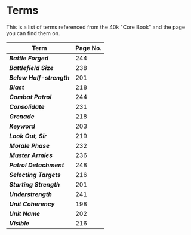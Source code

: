 
# Terms

This is a list of terms referenced from the 40k "Core Book" and the page you can find them on.

| Term | Page No. |
| --- | --- |
| ***Battle Forged*** | 244 |
| ***Battlefield Size*** | 238 |
| ***Below Half-strength*** | 201 |
| ***Blast*** | 218 |
| ***Combat Patrol*** | 244 |
| ***Consolidate*** | 231 |
| ***Grenade*** | 218 |
| ***Keyword*** | 203 |
| ***Look Out, Sir*** | 219 |
| ***Morale Phase*** | 232 |
| ***Muster Armies*** | 236 |
| ***Patrol Detachment*** | 248 |
| ***Selecting Targets*** | 216 |
| ***Starting Strength*** | 201 |
| ***Understrength*** | 241 |
| ***Unit Coherency*** | 198 |
| ***Unit Name*** | 202 |
| ***Visible*** | 216 |
